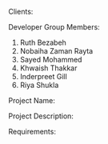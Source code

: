 Clients: 

Developer Group Members:
1. Ruth Bezabeh
2. Nobaiha Zaman Rayta
3. Sayed Mohammed
4. Khwaish Thakkar
5. Inderpreet Gill
6. Riya Shukla

Project Name:


Project Description:


Requirements:

